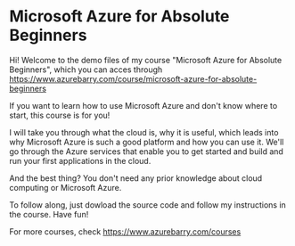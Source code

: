 # Microsoft Azure for Absolute Beginners

Hi! Welcome to the demo files of my course "Microsoft Azure for Absolute Beginners", which you can acces through https://www.azurebarry.com/course/microsoft-azure-for-absolute-beginners

If you want to learn how to use Microsoft Azure and don't know where to start, this course is for you! 

I will take you through what the cloud is, why it is useful, which leads into why Microsoft Azure is such a good platform and how you can use it. We'll go through the Azure services that enable you to get started and build and run your first applications in the cloud. 

And the best thing? You don't need any prior knowledge about cloud computing or Microsoft Azure. 

To follow along, just dowload the source code and follow my instructions in the course. Have fun!

For more courses, check https://www.azurebarry.com/courses

